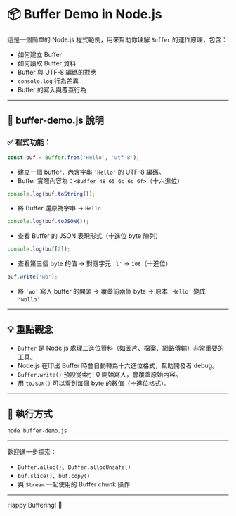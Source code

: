 # 📦 Buffer Demo in Node.js

這是一個簡單的 Node.js 程式範例，用來幫助你理解 `Buffer` 的運作原理，包含：

- 如何建立 Buffer
- 如何讀取 Buffer 資料
- Buffer 與 UTF-8 編碼的對應
- `console.log` 行為差異
- Buffer 的寫入與覆蓋行為

---

## 📄 buffer-demo.js 說明

### ✅ 程式功能：

```js
const buf = Buffer.from('Hello', 'utf-8');
```

- 建立一個 buffer，內含字串 `'Hello'` 的 UTF-8 編碼。
- Buffer 實際內容為：`<Buffer 48 65 6c 6c 6f>`（十六進位）

```js
console.log(buf.toString());
```

- 將 Buffer 還原為字串 → `Hello`

```js
console.log(buf.toJSON());
```

- 查看 Buffer 的 JSON 表現形式（十進位 byte 陣列）

```js
console.log(buf[2]);
```

- 查看第三個 byte 的值 → 對應字元 `'l'` → `108`（十進位）

```js
buf.write('wo');
```

- 將 `'wo'` 寫入 buffer 的開頭 → 覆蓋前兩個 byte → 原本 `'Hello'` 變成 `'wollo'`

---

## 💡 重點觀念

- `Buffer` 是 Node.js 處理二進位資料（如圖片、檔案、網路傳輸）非常重要的工具。
- Node.js 在印出 Buffer 時會自動轉為十六進位格式，幫助開發者 debug。
- `Buffer.write()` 預設從索引 0 開始寫入，會覆蓋原始內容。
- 用 `toJSON()` 可以看到每個 byte 的數值（十進位格式）。

---

## 🚀 執行方式

```bash
node buffer-demo.js
```

---

歡迎進一步探索：

- `Buffer.alloc()`、`Buffer.allocUnsafe()`
- `buf.slice()`、`buf.copy()`
- 與 `Stream` 一起使用的 Buffer chunk 操作

---

Happy Buffering! 🎉
